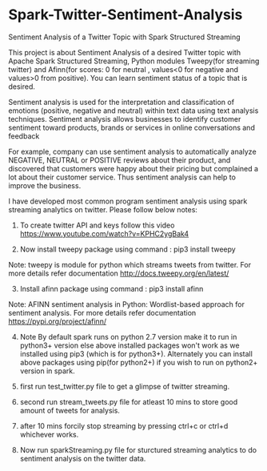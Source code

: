# Spark-Twitter-Sentiment-Analysis

Sentiment Analysis of a Twitter Topic with Spark Structured Streaming

This project is about Sentiment Analysis of a desired Twitter topic with Apache Spark Structured Streaming, Python modules Tweepy(for streaming twitter) and Afinn(for scores: 0 for neutral , values<0 for negative and values>0 from positive). You can learn sentiment status of a topic that is desired.

Sentiment analysis is used for the interpretation and classification of emotions (positive, negative and neutral) within text data using text analysis techniques. Sentiment analysis allows businesses to identify customer sentiment toward products, brands or services in online conversations and feedback


For example, company can use sentiment analysis to automatically analyze NEGATIVE, NEUTRAL or POSITIVE reviews about their product, and discovered that customers were happy about their pricing but complained a lot about their customer service. Thus sentiment analysis can help to improve the business.

I have developed most common program sentiment analysis using spark streaming analytics on twitter. Please follow below notes:

1) To create twitter API and keys follow this video https://www.youtube.com/watch?v=KPHC2ygBak4

2) Now install tweepy package using command : pip3 install tweepy

Note: tweepy is module for python which streams tweets from twitter. For more details refer documentation http://docs.tweepy.org/en/latest/

3) Install afinn package using command : pip3 install afinn

Note: AFINN sentiment analysis in Python: Wordlist-based approach for sentiment analysis. For more details refer documentation https://pypi.org/project/afinn/

4) Note By default spark runs on python 2.7 version make it to run in python3+ version else above installed packages won't work as we installed using pip3 (which is for python3+). Alternately you can install above packages using pip(for python2+) if you wish to run on python2+ version in spark.


5) first run test_twitter.py file to get a glimpse of twitter streaming.

6) second run stream_tweets.py file for atleast 10 mins to store good amount of tweets for analysis.

7) after 10 mins forcily stop streaming by pressing ctrl+c or ctrl+d whichever works.

8) Now run sparkStreaming.py file for sturctured streaming analytics to do sentiment analysis on the twitter data.


